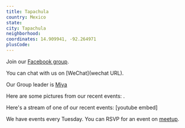 ```yaml
---
title: Tapachula
country: Mexico
state: 
city: Tapachula
neighborhood: 
coordinates: 14.909941, -92.264971
plusCode:
---
```

Join our [Facebook group](https://www.facebook.com/groups/free.code.camp.tapachula).

You can chat with us on [WeChat](wechat URL).

Our Group leader is [Miya](freecodecamp.org/miya)

Here are some pictures from our recent events:
![]().

Here's a stream of one of our recent events:
[youtube embed]

We have events every Tuesday. You can RSVP for an event on [meetup](meetupurl).
